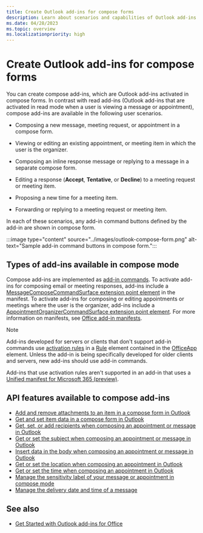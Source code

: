 ```yaml
---
title: Create Outlook add-ins for compose forms
description: Learn about scenarios and capabilities of Outlook add-ins for compose forms.
ms.date: 04/28/2023
ms.topic: overview
ms.localizationpriority: high
---
```


# Create Outlook add-ins for compose forms

You can create compose add-ins, which are Outlook add-ins activated in compose forms. In contrast with read add-ins (Outlook add-ins that are activated in read mode when a user is viewing a message or appointment), compose add-ins are available in the following user scenarios.

- Composing a new message, meeting request, or appointment in a compose form.

- Viewing or editing an existing appointment, or meeting item in which the user is the organizer.

- Composing an inline response message or replying to a message in a separate compose form.

- Editing a response (**Accept**, **Tentative**, or **Decline**) to a meeting request or meeting item.

- Proposing a new time for a meeting item.

- Forwarding or replying to a meeting request or meeting item.

In each of these scenarios, any add-in command buttons defined by the add-in are shown in compose form.

:::image type="content" source="../images/outlook-compose-form.png" alt-text="Sample add-in command buttons in compose form.":::

## Types of add-ins available in compose mode

Compose add-ins are implemented as [add-in commands](../design/add-in-commands.md). To activate add-ins for composing email or meeting responses, add-ins include a [MessageComposeCommandSurface extension point element](/javascript/api/manifest/extensionpoint#messagecomposecommandsurface) in the manifest. To activate add-ins for composing or editing appointments or meetings where the user is the organizer, add-ins include a [AppointmentOrganizerCommandSurface extension point element](/javascript/api/manifest/extensionpoint#appointmentorganizercommandsurface). For more information on manifests, see [Office add-in manifests](../develop/add-in-manifests.md).

> [!NOTE]
> Add-ins developed for servers or clients that don't support add-in commands use [activation rules](activation-rules.md) in a [Rule](/javascript/api/manifest/rule) element contained in the [OfficeApp](/javascript/api/manifest/officeapp) element. Unless the add-in is being specifically developed for older clients and servers, new add-ins should use add-in commands.
>
> Add-ins that use activation rules aren't supported in an add-in that uses a [Unified manifest for Microsoft 365 (preview)](../develop/unified-manifest-overview.md).

## API features available to compose add-ins

- [Add and remove attachments to an item in a compose form in Outlook](add-and-remove-attachments-to-an-item-in-a-compose-form.md)
- [Get and set item data in a compose form in Outlook](get-and-set-item-data-in-a-compose-form.md)
- [Get, set, or add recipients when composing an appointment or message in Outlook](get-set-or-add-recipients.md)
- [Get or set the subject when composing an appointment or message in Outlook](get-or-set-the-subject.md)
- [Insert data in the body when composing an appointment or message in Outlook](insert-data-in-the-body.md)
- [Get or set the location when composing an appointment in Outlook](get-or-set-the-location-of-an-appointment.md)
- [Get or set the time when composing an appointment in Outlook](get-or-set-the-time-of-an-appointment.md)
- [Manage the sensitivity label of your message or appointment in compose mode](sensitivity-label.md)
- [Manage the delivery date and time of a message](delay-delivery.md)

## See also

- [Get Started with Outlook add-ins for Office](../quickstarts/outlook-quickstart.md)
